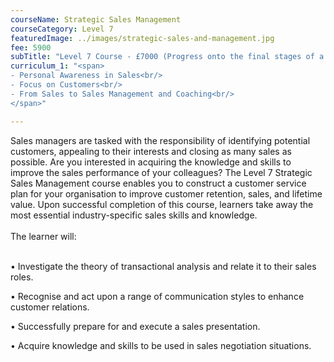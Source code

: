 ```yaml
---
courseName: Strategic Sales Management
courseCategory: Level 7
featuredImage: ../images/strategic-sales-and-management.jpg
fee: 5900
subTitle: "Level 7 Course - £7000 (Progress onto the final stages of a University MBA)"
curriculum_1: "<span>
- Personal Awareness in Sales<br/>
- Focus on Customers<br/>
- From Sales to Sales Management and Coaching<br/>
</span>"

---
```

Sales managers are tasked with the responsibility of identifying potential customers, appealing to their interests and closing as many sales as possible. Are you interested in acquiring the knowledge and skills to improve the sales performance of your colleagues? The Level 7 Strategic Sales Management course enables you to construct a customer service plan for your organisation to improve customer retention, sales, and lifetime value. Upon successful completion of this course, learners take away the most essential industry-specific sales skills and knowledge.
<br/><br/>
The learner will:<br/><br/>

• Investigate the theory of transactional analysis and relate it to their sales roles.<br/>

• Recognise and act upon a range of communication styles to enhance customer relations.<br/>

• Successfully prepare for and execute a sales presentation.<br/>

• Acquire knowledge and skills to be used in sales negotiation situations.<br/>